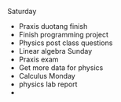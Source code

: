 Saturday
- Praxis duotang finish
- Finish programming project
- Physics post class questions
- Linear algebra 
Sunday
- Praxis exam
- Get more data for physics
- Calculus
Monday
- physics lab report
- 